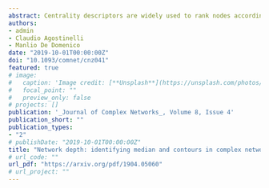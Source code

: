 ```yaml
---
abstract: Centrality descriptors are widely used to rank nodes according to specific concept(s) of importance. Despite the large number of centrality measures available nowadays, it is still poorly understood how to identify the node which can be considered as the ‘centre’ of a complex network. In fact, this problem corresponds to finding the median of a complex network. The median is a non-parametric—or better, distribution-free—and robust estimator of the location parameter of a probability distribution. In this work, we present the statistical and most natural generalization of the concept of median to the realm of complex networks, discussing its advantages for defining the centre of the system and percentiles around that centre. To this aim, we introduce a new statistical data depth and we apply it to networks embedded in a geometric space induced by different metrics. The application of our framework to empirical networks allows us to identify central nodes which are socially or biologically relevant.
authors:
- admin
- Claudio Agostinelli
- Manlio De Domenico
date: "2019-10-01T00:00:00Z"
doi: "10.1093/comnet/cnz041"
featured: true
# image:
#   caption: 'Image credit: [**Unsplash**](https://unsplash.com/photos/jdD8gXaTZsc)'
#   focal_point: ""
#   preview_only: false
# projects: []
publication: '_Journal of Complex Networks_, Volume 8, Issue 4'
publication_short: ""
publication_types:
- "2"
# publishDate: "2019-10-01T00:00:00Z"
title: "Network depth: identifying median and contours in complex networks"
# url_code: ""
url_pdf: "https://arxiv.org/pdf/1904.05060"
# url_project: ""
---
```

